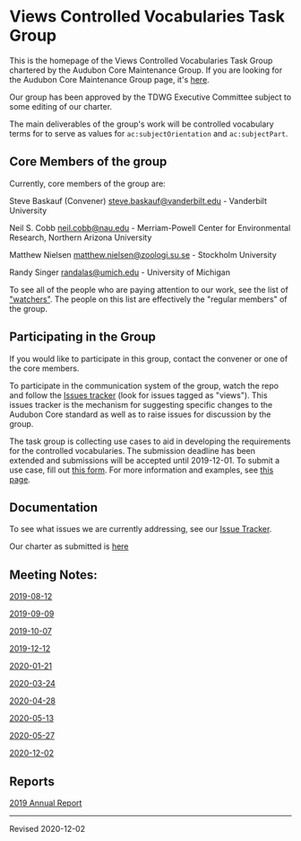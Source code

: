 # Views Controlled Vocabularies Task Group

This is the homepage of the Views Controlled Vocabularies Task Group chartered by the Audubon Core Maintenance Group.  If you are looking for the Audubon Core Maintenance Group page, it's [here](https://github.com/tdwg/ac/blob/master/README.md).

Our group has been approved by the TDWG Executive Committee subject to some editing of our charter.

The main deliverables of the group's work will be controlled vocabulary terms for to serve as values for `ac:subjectOrientation` and `ac:subjectPart`.  

## Core Members of the group

Currently, core members of the group are:

Steve Baskauf (Convener) [steve.baskauf@vanderbilt.edu](mailto:steve.baskauf@vanderbilt.edu) - Vanderbilt University

Neil S. Cobb [neil.cobb@nau.edu](mailto:neil.cobb@nau.edu) - Merriam-Powell Center for Environmental Research, Northern Arizona University

Matthew Nielsen [matthew.nielsen@zoologi.su.se](mailto:matthew.nielsen@zoologi.su.se) - Stockholm University

Randy Singer [randalas@umich.edu](mailto:randalas@umich.edu) - University of Michigan

To see all of the people who are paying attention to our work, see the list of ["watchers"](https://github.com/tdwg/ac/watchers).  The people on this list are effectively the "regular members" of the group.

## Participating in the Group

If you would like to participate in this group, contact the convener or one of the core members.  

To participate in the communication system of the group, watch the repo and follow the [Issues tracker](https://github.com/tdwg/ac/issues) (look for issues tagged as "views").  This issues tracker is the mechanism for suggesting specific changes to the Audubon Core standard as well as to raise issues for discussion by the group.

The task group is collecting use cases to aid in developing the requirements for the controlled vocabularies.  The submission deadline has been extended and submissions will be accepted until 2019-12-01.  To submit a use case, fill out [this form](https://docs.google.com/forms/d/e/1FAIpQLSdR7fsy7DbdBT2jflQ-3NEbtYKYnO2Hq3x24RDxw3D0PbcYDQ/viewform?usp=sf_link).  For more information and examples, see [this page](use-case-examples.md).

## Documentation

To see what issues we are currently addressing, see our [Issue Tracker](https://github.com/tdwg/ac/issues).  

Our charter as submitted is [here](https://github.com/tdwg/ac/blob/master/views/views-tg-draft-charter-2019-09-23.pdf)

## Meeting Notes:

[2019-08-12](historical/vcv-notes-2019-08-12.pdf)

[2019-09-09](historical/vcv-notes-2019-09-09.pdf)

[2019-10-07](historical/vcv-notes-2019-10-07.pdf)

[2019-12-12](historical/vcv-notes-2019-12-12.pdf)

[2020-01-21](historical/vcv-notes-2020-01-21.pdf)

[2020-03-24](historical/vcv-notes-2020-03-24.pdf)

[2020-04-28](historical/vcv-notes-2020-04-28.pdf)

[2020-05-13](historical/vcv-notes-2020-05-13.pdf)

[2020-05-27](historical/vcv-notes-2020-05-27.pdf)

[2020-12-02](historical/vcv-notes-2020-12-02.pdf)

## Reports

[2019 Annual Report](historical/vtg-2019-annual-report.md)

---
Revised 2020-12-02
